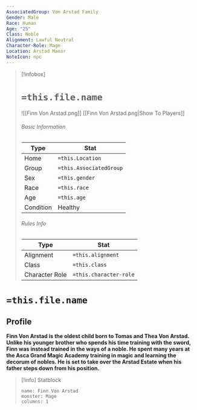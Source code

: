 ```yaml
---
AssociatedGroup: Von Arstad Family
Gender: Male
Race: Human
Age: "25"
Class: Noble
Alignment: Lawful Neutral
Character-Role: Mage
Location: Arstad Manor
NoteIcon: npc
---
```


> [!infobox]
> # `=this.file.name`
> ![[Finn Von Arstad.png]]
> [[Finn Von Arstad.png|Show To Players]]
> ###### Basic Information
> Type |  Stat |
> ---|---|
> Home | `=this.Location` |
> Group | `=this.AssociatedGroup` |
> Sex | `=this.gender` |
> Race | `=this.race` |
> Age | `=this.age` |
> Condition | Healthy |
> ###### Rules Info
> Type |  Stat |
> ---|---|
> Alignment | `=this.alignment` |
> Class | `=this.class` |
> Character Role | `=this.character-role` |

# `=this.file.name`
## Profile


**Finn Von Arstad is the oldest child born to Tomas and Thea Von Arstad. Unlike his younger brother who spends his time training with the sword, Finn was instead trained in the ways of a noble. He spent many years at the Asca Grand Magic Academy training in magic and learning the decorum of nobles. He is set to take over the Arstad Estate when his father steps down from his position.**

> [!info] Statblock
> ```statblock
> name: Finn Von Arstad
> monster: Mage
> columns: 1
> ```
